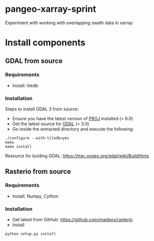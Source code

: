 # pangeo-xarray-sprint
Experiment with working with overlapping swath data in xarray


# Install components

## GDAL from source

### Requirements
- Install: tiledb

### Installation
Steps to install GDAL 3 from source:
- Ensure you have the latest version of [PROJ](https://proj.org/install.html) installed (> 6.0)
- Get the latest source for [GDAL](https://gdal.org/download.html) (> 3.0)
- Go inside the extracted directory and execute the following:
```shell script
./configure --with-tiledb=yes
make
make install
```

Resource for bulding GDAL: https://trac.osgeo.org/gdal/wiki/BuildHints

## Rasterio from source

### Requirements
- Install: Numpy, Cython

### Installation
- Get latest from GitHub: https://github.com/mapbox/rasterio
- Install
```
python setup.py install
```
